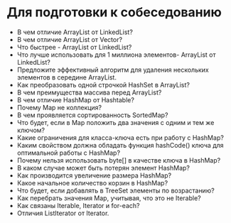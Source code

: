 # Для подготовки к собеседованию #

* В чем отличие ArrayList от LinkedList?
* В чем отличие ArrayList от Vector?
* Что быстрее - ArrayList от LinkedList?
* Что лучше использовать для 1 миллиона элементов- ArrayList от LinkedList?
* Предложите эффективный алгоритм для удаления нескольких элементов в середине ArrayList.
* Как преобразовать одной строчкой HashSet в ArrayList?
* В чем преимущества массива перед ArrayList?
* В чем отличие HashMap от Hashtable?
* Почему Map не коллекция?
* В чем проявляется сортированность SortedMap?
* Что будет, если в Map положить два значения с одним и тем же ключом?
* Какие ограничения для класса-ключа есть при работу с HashMap?
* Каким свойством должна обладать функция hashCode() ключа для оптимальной работы с HashMap?
* Почему нельзя использовать byte[] в качестве ключа в HashMap?
* В каком случае может быть потерян элемент HashMap?
* Как производится увеличение размера HashMap?
* Какое начальное количество корзин в HashMap?
* Что будет, если добавлять в TreeSet элементы по возрастанию?
* Как перебрать значения Map, учитывая, что это не Iterable?
* Как связаны Iterable, Iterator и for-each?
* Отличия ListIterator от Iterator.


